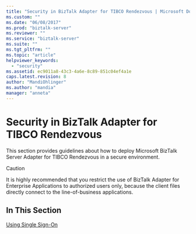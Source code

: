 ```yaml
---
title: "Security in BizTalk Adapter for TIBCO Rendezvous | Microsoft Docs"
ms.custom: ""
ms.date: "06/08/2017"
ms.prod: "biztalk-server"
ms.reviewer: ""
ms.service: "biztalk-server"
ms.suite: ""
ms.tgt_pltfrm: ""
ms.topic: "article"
helpviewer_keywords: 
  - "security"
ms.assetid: ec9011a8-43c3-4a6e-8c89-851c04ef4a1e
caps.latest.revision: 8
author: "MandiOhlinger"
ms.author: "mandia"
manager: "anneta"
---
```

# Security in BizTalk Adapter for TIBCO Rendezvous
This section provides guidelines about how to deploy Microsoft BizTalk Server Adapter for TIBCO Rendezvous in a secure environment.  
  
> [!CAUTION]
>  It is highly recommended that you restrict the use of BizTalk Adapter for Enterprise Applications to authorized users only, because the client files directly connect to the line-of-business applications.  
  
## In This Section  
 [Using Single Sign-On](../core/using-single-sign-on5.md)
